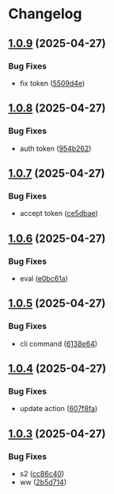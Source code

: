 # Changelog

## [1.0.9](https://github.com/hashemix/discovery-action/compare/v1.0.8...v1.0.9) (2025-04-27)


### Bug Fixes

* fix token ([5509d4e](https://github.com/hashemix/discovery-action/commit/5509d4eb68d43bc6ff25b5109a767e757b2ae716))

## [1.0.8](https://github.com/hashemix/discovery-action/compare/v1.0.7...v1.0.8) (2025-04-27)


### Bug Fixes

* auth token ([954b262](https://github.com/hashemix/discovery-action/commit/954b2620e44a357b09e66e1ec442f9719a6cb9fe))

## [1.0.7](https://github.com/hashemix/discovery-action/compare/v1.0.6...v1.0.7) (2025-04-27)


### Bug Fixes

* accept token ([ce5dbae](https://github.com/hashemix/discovery-action/commit/ce5dbae185fc02033f817e0e8de529b1710df906))

## [1.0.6](https://github.com/hashemix/discovery-action/compare/v1.0.5...v1.0.6) (2025-04-27)


### Bug Fixes

* eval ([e0bc61a](https://github.com/hashemix/discovery-action/commit/e0bc61a216e35d82c416aa596b602e1473018bc0))

## [1.0.5](https://github.com/hashemix/discovery-action/compare/v1.0.4...v1.0.5) (2025-04-27)


### Bug Fixes

* cli command ([6138e64](https://github.com/hashemix/discovery-action/commit/6138e64b0c6b4b0908940cfae7520949ebd1376d))

## [1.0.4](https://github.com/hashemix/discovery-action/compare/v1.0.3...v1.0.4) (2025-04-27)


### Bug Fixes

* update action ([607f8fa](https://github.com/hashemix/discovery-action/commit/607f8faf620d86d11fa2be6497669e45e65b3ca2))

## [1.0.3](https://github.com/hashemix/discovery-action/compare/v1.0.2...v1.0.3) (2025-04-27)


### Bug Fixes

* s2 ([cc86c40](https://github.com/hashemix/discovery-action/commit/cc86c40b3822153d4989b7818ee7b2b5b096bb1f))
* ww ([2b5d714](https://github.com/hashemix/discovery-action/commit/2b5d7144897c3aa11a7be8fecb43d105184b654c))
